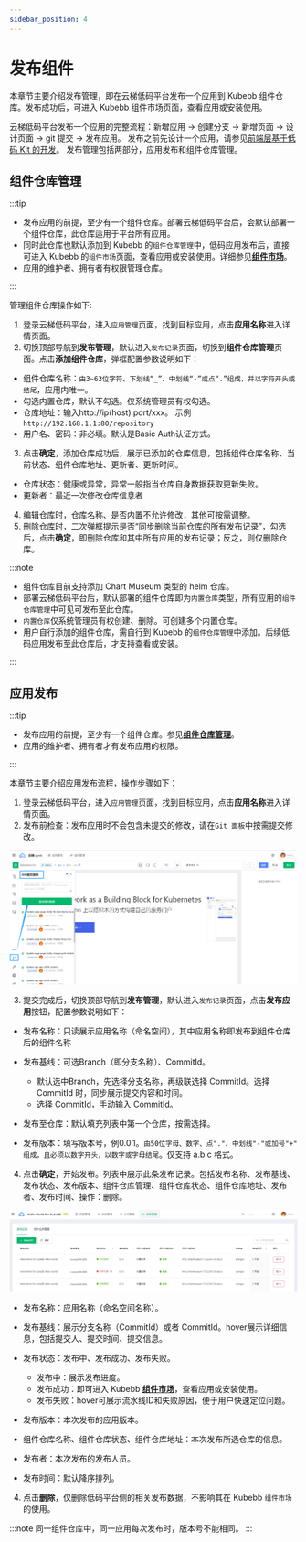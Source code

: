 ```yaml
---
sidebar_position: 4
---
```


# 发布组件

本章节主要介绍发布管理，即在云梯低码平台发布一个应用到 Kubebb 组件仓库。发布成功后，可进入 Kubebb 组件市场页面，查看应用或安装使用。

云梯低码平台发布一个应用的完整流程：新增应用 -> 创建分支 -> 新增页面 -> 设计页面 -> git 提交 -> 发布应用。 发布之前先设计一个应用，请参见[前端层基于低码 Kit 的开发](./frontend-low-code.md)。 发布管理包括两部分，应用发布和组件仓库管理。

## 组件仓库管理

:::tip

- 发布应用的前提，至少有一个组件仓库。部署云梯低码平台后，会默认部署一个组件仓库，此仓库适用于平台所有应用。
- 同时此仓库也默认添加到 Kubebb 的`组件仓库管理`中，低码应用发布后，直接可进入 Kubebb 的`组件市场`页面，查看应用或安装使用。详细参见[**组件市场**](user-guide/component_market.md)。
- 应用的维护者、拥有者有权限管理仓库。

:::

管理组件仓库操作如下:

1. 登录云梯低码平台，进入`应用管理`页面，找到目标应用，点击**应用名称**进入详情页面。
2. 切换顶部导航到**发布管理**，默认进入`发布记录`页面，切换到**组件仓库管理**页面。点击**添加组件仓库**，弹框配置参数说明如下：

- 组件仓库名称：`由3~63位字符、下划线“_”、中划线“-”或点“.”组成，并以字符开头或结尾`，应用内唯一。
- 勾选内置仓库，默认不勾选。仅系统管理员有权勾选。
- 仓库地址：输入http://ip(host):port/xxx。 示例`http://192.168.1.1:80/repository`
- 用户名、密码：非必填。默认是Basic Auth认证方式。

3. 点击**确定**，添加仓库成功后，展示已添加的仓库信息，包括组件仓库名称、当前状态、组件仓库地址、更新者、更新时间。

- 仓库状态：健康或异常，异常一般指当仓库自身数据获取更新失败。
- 更新者：最近一次修改仓库信息者

4. 编辑仓库时，仓库名称、是否内置不允许修改，其他可按需调整。
5. 删除仓库时，二次弹框提示是否“同步删除当前仓库的所有发布记录”，勾选后，点击**确定**，即删除仓库和其中所有应用的发布记录；反之，则仅删除仓库。

:::note

- 组件仓库目前支持添加 Chart Museum 类型的 helm 仓库。
- 部署云梯低码平台后，默认部署的组件仓库即为`内置仓库`类型，所有应用的`组件仓库管理`中可见可发布至此仓库。
- `内置仓库`仅系统管理员有权创建、删除。可创建多个内置仓库。
- 用户自行添加的组件仓库，需自行到 Kubebb 的`组件仓库管理`中添加。后续低码应用发布至此仓库后，才支持查看或安装。

:::

## 应用发布

:::tip

- 发布应用的前提，至少有一个组件仓库。参见[**组件仓库管理**](#组件仓库管理)。
- 应用的维护者、拥有者才有发布应用的权限。

:::

本章节主要介绍应用发布流程，操作步骤如下：

1. 登录云梯低码平台，进入`应用管理`页面，找到目标应用，点击**应用名称**进入详情页面。
2. 发布前检查：发布应用时不会包含未提交的修改，请在`Git 面板`中按需提交修改。

![overview](./images/git-commit.png)

3. 提交完成后，切换顶部导航到**发布管理**，默认进入`发布记录`页面，点击**发布应用**按钮，配置参数说明如下：

- 发布名称：只读展示应用名称（命名空间），其中应用名称即发布到组件仓库后的组件名称
- 发布基线：可选Branch（即分支名称）、CommitId。

  - 默认选中Branch，先选择分支名称，再级联选择 CommitId。选择 CommitId 时，同步展示提交内容和时间。
  - 选择 CommitId，手动输入 CommitId。

- 发布至仓库：默认填充列表中第一个仓库，按需选择。
- 发布版本：填写版本号，例0.0.1。`由50位字母、数字、点"."、中划线"-"或加号"+" 组成，且必须以数字开头，以数字或字母结尾`。仅支持 a.b.c 格式。

4. 点击**确定**，开始发布。列表中展示此条发布记录。包括发布名称、发布基线、发布状态、发布版本、组件仓库管理、组件仓库状态、组件仓库地址、发布者、发布时间、操作：删除。

![overview](./images/app-publish.png)

- 发布名称：应用名称（命名空间名称）。
- 发布基线：展示分支名称（CommitId）或者 CommitId。hover展示详细信息，包括提交人、提交时间、提交信息。
- 发布状态：发布中、发布成功、发布失败。

  - 发布中：展示发布进度。
  - 发布成功：即可进入 Kubebb [**组件市场**](user-guide/component_market.md)，查看应用或安装使用。
  - 发布失败：hover可展示流水线ID和失败原因，便于用户快速定位问题。

- 发布版本：本次发布的应用版本。
- 组件仓库名称、组件仓库状态、组件仓库地址：本次发布所选仓库的信息。
- 发布者：本次发布的发布人员。
- 发布时间：默认降序排列。

4. 点击**删除**，仅删除低码平台侧的相关发布数据，不影响其在 Kubebb `组件市场`的使用。


:::note
同一组件仓库中，同一应用每次发布时，版本号不能相同。
:::